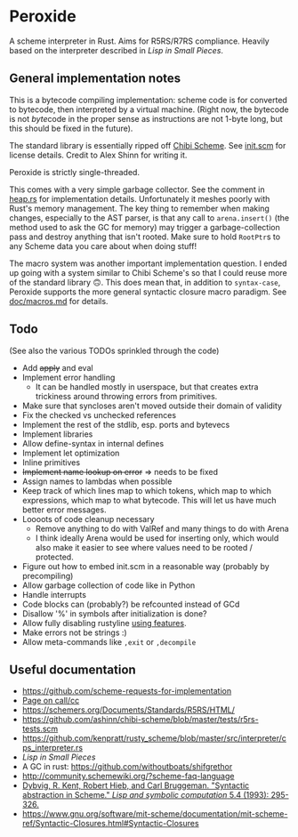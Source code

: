 # Peroxide

A scheme interpreter in Rust. Aims for R5RS/R7RS compliance. Heavily based
on the interpreter described in _Lisp in Small Pieces_.

## General implementation notes

This is a bytecode compiling implementation: scheme code is for converted to bytecode, then interpreted by a virtual
machine. (Right now, the bytecode is not *byte*code in the proper sense as instructions are not 1-byte long, but
this should be fixed in the future).

The standard library is essentially ripped off [Chibi Scheme](https://github.com/ashinn/chibi-scheme). See
[init.scm](src/scheme-lib/init.scm) for license details. Credit to Alex Shinn for writing it.

Peroxide is strictly single-threaded.

This comes with a very simple garbage collector. See the comment in [heap.rs](src/heap.rs) for implementation details.
Unfortunately it meshes poorly with Rust's memory management. The key thing to remember when making changes,
especially to the AST parser, is that any call to `arena.insert()` (the method used to ask the GC for memory) may
trigger a garbage-collection pass and destroy anything that isn't rooted. Make sure to hold `RootPtr`s to any
Scheme data you care about when doing stuff!

The macro system was another important implementation question. I ended up going with a system similar to Chibi
Scheme's so that I could reuse more of the standard library 🙃. This does mean that, in addition to `syntax-case`,
Peroxide supports the more general syntactic closure macro paradigm. See [doc/macros.md](doc/macros.md) for details.

## Todo

(See also the various TODOs sprinkled through the code)

* Add ~~apply~~ and eval
* Implement error handling
  * It can be handled mostly in userspace, but that creates
    extra trickiness around throwing errors from primitives.
* Make sure that syncloses aren't moved outside their domain of validity
* Fix the checked vs unchecked references
* Implement the rest of the stdlib, esp. ports and bytevecs
* Implement libraries
* Allow define-syntax in internal defines
* Implement let optimization
* Inline primitives
* ~~Implement name lookup on error~~ ⇒ needs to be fixed
* Assign names to lambdas when possible
* Keep track of which lines map to which tokens, which map to which
expressions, which map to what bytecode. This will let us have
much better error messages.
* Loooots of code cleanup necessary
  * Remove anything to do with ValRef and many things to do with Arena
  * I think ideally Arena would be used for inserting only, which would also make it easier to see where
    values need to be rooted / protected.
* Figure out how to embed init.scm in a reasonable way (probably by precompiling)
* Allow garbage collection of code like in Python
* Handle interrupts
* Code blocks can (probably?) be refcounted instead of GCd
* Disallow '%' in symbols after initialization is done?
* Allow fully disabling rustyline [using features](
https://doc.rust-lang.org/cargo/reference/manifest.html#the-features-section).
* Make errors not be strings :)
* Allow meta-commands like `,exit` or `,decompile`

## Useful documentation

* https://github.com/scheme-requests-for-implementation
* [Page on call/cc](http://www.madore.org/~david/computers/callcc.html#sec_whatis)
* https://schemers.org/Documents/Standards/R5RS/HTML/
* https://github.com/ashinn/chibi-scheme/blob/master/tests/r5rs-tests.scm
* https://github.com/kenpratt/rusty_scheme/blob/master/src/interpreter/cps_interpreter.rs
* _Lisp in Small Pieces_
* A GC in rust: https://github.com/withoutboats/shifgrethor
* http://community.schemewiki.org/?scheme-faq-language
* [Dybvig, R. Kent, Robert Hieb, and Carl Bruggeman. "Syntactic abstraction in Scheme."
_Lisp and symbolic computation_ 5.4 (1993): 295-326.
](https://www.cs.indiana.edu/~dyb/pubs/LaSC-5-4-pp295-326.pdf)
* https://www.gnu.org/software/mit-scheme/documentation/mit-scheme-ref/Syntactic-Closures.html#Syntactic-Closures
